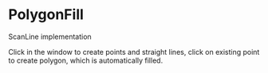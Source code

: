 # PolygonFill
ScanLine implementation  

Click in the window to create points and straight lines, click on existing point to create polygon, which is automatically filled.
